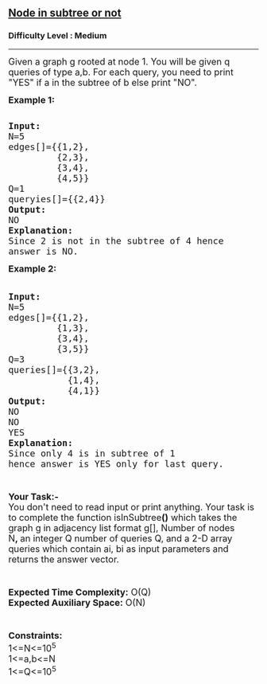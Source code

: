 <h2><a href="https://practice.geeksforgeeks.org/problems/find-alice/1?page=1&difficulty[]=1&sortBy=latest">Node in subtree or not</a></h2><h3>Difficulty Level : Medium</h3><hr><div class="problems_problem_content__Xm_eO"><p><span style="font-size: 18px;">Given a graph g rooted at node 1. You will be given q queries of type a,b. For each query, you need to print "YES" if a in the subtree of b else print "NO".</span></p>
<p><span style="font-size: 18px;"><strong>Example 1:</strong> </span><br>&nbsp;</p>
<pre><span style="font-size: 18px;"><strong>Input:</strong> 
N=5 
edges[]={{1,2},
         {2,3}, 
&nbsp;        {3,4},
&nbsp;        {4,5}} 
Q=1 
queryies[]={{2,4}} 
<strong>Output:</strong> 
NO 
<strong>Explanation:</strong> 
Since 2 is not in the subtree of 4 hence 
answer is NO.</span></pre>
<p><strong><span style="font-size: 18px;">Example 2:</span></strong></p>
<pre><span style="font-size: 18px;">
<strong>Input:
</strong>N=5
edges[]={{1,2},
         {1,3},
         {3,4},
         {3,5}}
Q=3
queries[]={{3,2},
&nbsp;          {1,4},
&nbsp;          {4,1}}
<strong>Output:</strong>
NO
NO
YES
<strong>Explanation:</strong>
Since only 4 is in subtree of 1 
hence answer is YES only for last query.</span></pre>
<p>&nbsp;</p>
<p><span style="font-size: 18px;"><strong>Your Task:-</strong><br>You don't need to read input or print anything. Your task is to complete the function isInSubtree<strong>()</strong>&nbsp;which takes the graph g in adjacency list format&nbsp;g[], Number of nodes N<strong>,&nbsp;</strong>an integer Q number of queries Q, and a 2-D array queries which contain ai, bi as input parameters&nbsp;and returns the answer vector.</span></p>
<p>&nbsp;</p>
<p><span style="font-size: 18px;"><strong>Expected Time Complexity:</strong>&nbsp;O(Q)<br><strong>Expected Auxiliary Space:</strong>&nbsp;O(N)</span></p>
<p>&nbsp;</p>
<p><span style="font-size: 18px;"><strong>Constraints:</strong><br>1&lt;=N&lt;=10<sup>5</sup><br>1&lt;=a,b&lt;=N<br>1&lt;=Q&lt;=10<sup>5</sup></span></p></div>